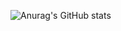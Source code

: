 ![Anurag's GitHub stats](https://github-readme-stats.vercel.app/api?username=useonguk&show_icons=github_dark&theme=prussian)
